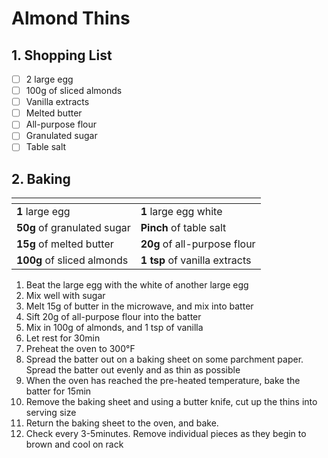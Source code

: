 # Almond Thins

## 1. Shopping List
- [ ] 2 large egg
- [ ] 100g of sliced almonds
- [ ] Vanilla extracts
- [ ] Melted butter
- [ ] All-purpose flour
- [ ] Granulated sugar
- [ ] Table salt

## 2. Baking
|<!-- -->|<!-- -->|
|---|---|
| **1** large egg | **1** large egg white|
| **50g** of granulated sugar| **Pinch** of table salt|
| **15g** of melted butter| **20g** of all-purpose flour|
| **100g** of sliced almonds| **1 tsp** of vanilla extracts|

1. Beat the large egg with the white of another large egg
2. Mix well with sugar
3. Melt 15g of butter in the microwave, and mix into batter
4. Sift 20g of all-purpose flour into the batter
5. Mix in 100g of almonds, and 1 tsp of vanilla
6. Let rest for 30min
7. Preheat the oven to 300°F
8. Spread the batter out on a baking sheet on some parchment paper. Spread the batter out evenly and as thin as possible
9. When the oven has reached the pre-heated temperature, bake the batter for 15min
10. Remove the baking sheet and using a butter knife, cut up the thins into serving size
11. Return the baking sheet to the oven, and bake.
12. Check every 3-5minutes. Remove individual pieces as they begin to brown and cool on rack
